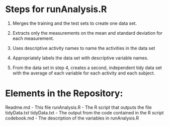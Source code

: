 # Steps for runAnalysis.R


1) Merges the training and the test sets to create one data set.

2) Extracts only the measurements on the mean and standard deviation for each measurement.

3) Uses descriptive activity names to name the activities in the data set

4) Appropriately labels the data set with descriptive variable names.

5) From the data set in step 4, creates a second, independent tidy data set with the average of each variable for each activity and each subject.


# Elements in the Repository:

Readme.md - This file
runAnalysis.R - The R script that outputs the file tidyData.txt
tidyData.txt - The output from the code contained in the R script
codebook.md - The description of the variables in runAnalysis.R
